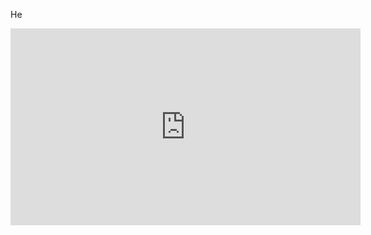 Не
<iframe width="560" height="315" src="https://www.youtube.com/watch?v=5_ta2gE2vJI" frameborder="0" allowfullscreen></iframe>

